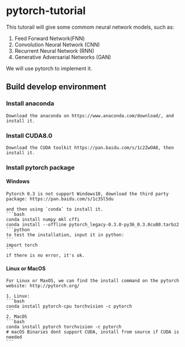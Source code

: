 # pytorch-tutorial

This tutorail will give some commom neural network models, such as:
1. Feed Forward Network(FNN)
2. Convolution Neural Network (CNN)
3. Recurrent Neural Network (RNN)
4. Generative Adversarial Networks (GAN)

We will use pytorch to implement it.

## Build develop environment

### Install anaconda
	Download the anaconda on https://www.anaconda.com/download/, and install it.

### Install CUDA8.0
	Download the CUDA toolkit https://pan.baidu.com/s/1c2ZwOA8, then install it.

### Install pytorch package 

#### Windows
	Pytorch 0.3 is not support Windows10, download the third party package: https://pan.baidu.com/s/1c3Sl5du

	and then using `conda` to install it.
	```bash
	conda install numpy mkl cffi
	conda install --offline pytorch_legacy-0.3.0-py36_0.3.0cu80.tarbz2
	```python
	to test the installation, input it in python:
	```
	import torch
	```
	if there is no error, it's ok.

#### Linux or MacOS
	For Linux or MaxOS, we can find the install command on the pytorch website: http://pytorch.org/

	1. Linux:
	```bash
	conda install pytorch-cpu torchvision -c pytorch
	```
	2. MacOS
	```bash
	conda install pytorch torchvision -c pytorch 
	# macOS Binaries dont support CUDA, install from source if CUDA is needed
	```
